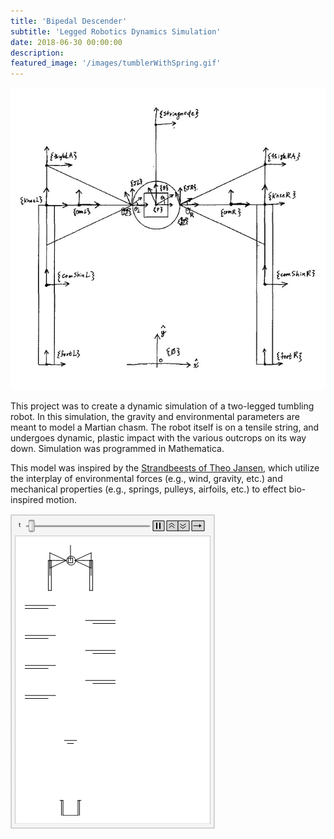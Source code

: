 ```yaml
---
title: 'Bipedal Descender'
subtitle: 'Legged Robotics Dynamics Simulation'
date: 2018-06-30 00:00:00
description:
featured_image: '/images/tumblerWithSpring.gif'
---
```


<img src="../images/tmattumbler.jpg">

This project was to create a dynamic simulation of a two-legged tumbling robot. In this simulation, the gravity and environmental parameters are meant to model a Martian chasm. The robot itself is on a tensile string, and undergoes dynamic, plastic impact with the various outcrops on its way down. Simulation was programmed in Mathematica.

This model was inspired by the <a href="https://www.strandbeest.com/" title="Strandbeests of Theo Jansen">Strandbeests of Theo Jansen</a>, which utilize the interplay of environmental forces (e.g., wind, gravity, etc.) and mechanical properties (e.g., springs, pulleys, airfoils, etc.) to effect bio-inspired motion.

<img src="../images/tumblerWithSpring.gif">
